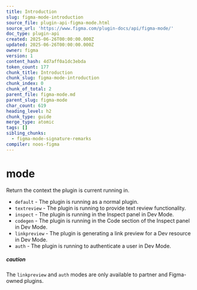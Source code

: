 ```yaml
---
title: Introduction
slug: figma-mode-introduction
source_file: plugin-api-figma-mode.html
source_url: 'https://www.figma.com/plugin-docs/api/figma-mode/'
doc_type: plugin-api
created: 2025-06-26T00:00:00.000Z
updated: 2025-06-26T00:00:00.000Z
owner: figma
version: 1
content_hash: 4d7aff0a1dc3ebda
token_count: 177
chunk_title: Introduction
chunk_slug: figma-mode-introduction
chunk_index: 0
chunk_of_total: 2
parent_file: figma-mode.md
parent_slug: figma-mode
char_count: 619
heading_level: h2
chunk_type: guide
merge_type: atomic
tags: []
sibling_chunks:
  - figma-mode-signature-remarks
compiler: noos-figma
---
```


# mode

Return the context the plugin is current running in.

- `default` - The plugin is running as a normal plugin.
- `textreview` - The plugin is running to provide text review functionality.
- `inspect` - The plugin is running in the Inspect panel in Dev Mode.
- `codegen` - The plugin is running in the Code section of the Inspect panel in Dev Mode.
- `linkpreview` - The plugin is generating a link preview for a Dev resource in Dev Mode.
- `auth` - The plugin is running to authenticate a user in Dev Mode.

##### caution

The `linkpreview` and `auth` modes are only available to partner and Figma-owned plugins.
